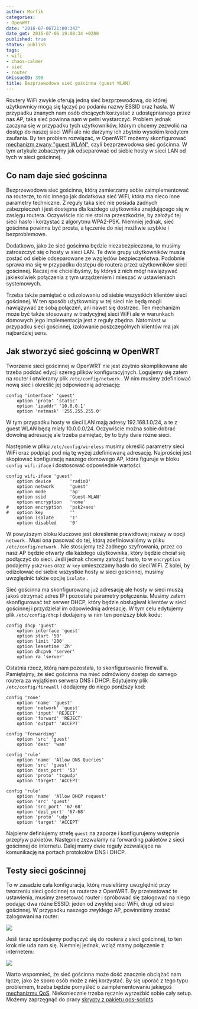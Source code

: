 ```yaml
---
author: Morfik
categories:
- OpenWRT
date: "2016-07-06T21:00:34Z"
date_gmt: 2016-07-06 19:00:34 +0200
published: true
status: publish
tags:
- wifi
- chaos-calmer
- sieć
- router
GHissueID: 398
title: Bezprzewodowa sieć gościnna (guest WLAN)
---
```


Routery WiFi zwykle oferują jedną sieć bezprzewodową, do której użytkownicy mogą się łączyć po
podaniu nazwy ESSID oraz hasła. W przypadku znanych nam osób chcących korzystać z udostępnianego
przez nas AP, taka sieć powinna nam w pełni wystarczyć. Problem jednak zaczyna się w przypadku tych
użytkowników, którym chcemy zezwolić na dostęp do naszej sieci WiFi ale nie darzymy ich zbytnio
wysokim kredytem zaufania. By ten problem rozwiązać, w OpenWRT możemy skonfigurować [mechanizm zwany
"guest WLAN"](https://wiki.openwrt.org/doc/recipes/guest-wlan), czyli bezprzewodowa sieć gościnna. W
tym artykule zobaczymy jak odseparować od siebie hosty w sieci LAN od tych w sieci gościnnej.

<!--more-->
## Co nam daje sieć gościnna

Bezprzewodowa sieć gościnna, którą zamierzamy sobie zaimplementować na routerze, to nic innego jak
dodatkowa sieć WiFi, która ma nieco inne parametry techniczne. Z reguły taka sieć nie posiada
żadnych zabezpieczeń i jest dostępna dla każdego użytkownika znajdującego się w zasięgu routera.
Oczywiście nic nie stoi na przeszkodzie, by założyć tej sieci hasło i korzystać z algorytmu
WPA2-PSK. Niemniej jednak, sieć gościnna powinna być prosta, a łączenie do niej możliwie szybkie i
bezproblemowe.

Dodatkowo, jako że sieć gościnna będzie niezabezpieczona, to musimy zatroszczyć się o hosty w sieci
LAN. Te dwie grupy użytkowników muszą zostać od siebie odseparowane ze względów bezpieczeństwa.
Podobnie sprawa ma się w przypadku dostępu do routera przez użytkowników sieci gościnnej. Raczej nie
chcielibyśmy, by któryś z nich mógł nawiązywać jakiekolwiek połączenia z tym urządzeniem i mieszać w
ustawieniach systemowych.

Trzeba także pamiętać o odizolowaniu od siebie wszystkich klientów sieci gościnnej. W ten sposób
użytkownicy w tej sieci nie będą mogli nawiązywać ze sobą połączeń, ani nawet się dostrzec. Ten
mechanizm może być także stosowany w tradycyjnej sieci WiFi ale w warunkach domowych jego
implementacja jest z reguły zbędna. Natomiast w przypadku sieci gościnnej, izolowanie poszczególnych
klientów ma jak najbardziej sens.

## Jak stworzyć sieć gościnną w OpenWRT

Tworzenie sieci gościnnej w OpenWRT nie jest zbytnio skomplikowane ale trzeba poddać edycji szereg
plików konfiguracyjnych. Logujemy się zatem na router i otwieramy plik `/etc/config/network` . W nim
musimy zdefiniować nową sieć i określić jej odpowiednią adresację:

    config 'interface' 'guest'
        option 'proto' 'static'
        option 'ipaddr' '10.0.0.1'
        option 'netmask' '255.255.255.0'

W tym przypadku hosty w sieci LAN mają adresy 192.168.1.0/24, a te z guest WLAN będą miały
10.0.0.0/24. Oczywiście można sobie dobrać dowolną adresację ale trzeba pamiętać, by to były dwie
różne sieci.

Następnie w pliku `/etc/config/wireless` musimy określić parametry sieci WiFi oraz podpiąć pod nią
tę wyżej zdefiniowaną adresację. Najprościej jest skopiować konfigurację naszego domowego AP, która
figuruje w bloku `config wifi-iface` i dostosować odpowiednie wartości:

    config wifi-iface 'guest'
        option device       'radio0'
        option network      'guest'
        option mode         'ap'
        option ssid         'Guest-WLAN'
        option encryption   'none'
    #   option encryption   'psk2+aes'
    #   option key          ''
        option isolate      '1'
        option disabled     '0'

W powyższym bloku kluczowe jest określenie prawidłowej nazwy w opcji `network` . Musi ona pasować do
tej, którą zdefiniowaliśmy w pliku `/etc/config/network` . Nie stosujemy też żadnego szyfrowania,
przez co nasz AP będzie otwarty dla każdego użytkownika, który będzie chciał się podłączyć do sieci.
Jeśli jednak chcemy założyć hasło, to w `encryption` podajemy `psk2+aes` oraz w `key` umieszczamy
hasło do sieci WiFi. Z kolei, by odizolować od siebie wszystkie hosty w sieci gościnnej, musimy
uwzględnić także opcjię `isolate` .

Sieć gościnna ma skonfigurowaną już adresację ale hosty w sieci muszą jakoś otrzymać adres IP i
pozostałe parametry połączenia. Musimy zatem skonfigurować też serwer DHCP, który będzie obsługiwał
klientów w sieci gościnnej i przydzielał im odpowiednią adresację. W tym celu edytujemy plik
`/etc/config/dhcp` i dodajemy w nim ten poniższy blok kodu:

    config dhcp 'guest'
        option interface 'guest'
        option start '50'
        option limit '200'
        option leasetime '2h'
        option dhcpv6 'server'
        option ra 'server'

Ostatnia rzecz, którą nam pozostała, to skonfigurowanie firewall'a. Pamiętajmy, że sieć gościnna ma
mieć odmówiony dostęp do samego routera za wyjątkiem serwera DNS i DHCP. Edytujemy plik `
/etc/config/firewall` i dodajemy do niego poniższy kod:

    config 'zone'
        option 'name' 'guest'
        option 'network' 'guest'
        option 'input' 'REJECT'
        option 'forward' 'REJECT'
        option 'output' 'ACCEPT'

    config 'forwarding'
        option 'src' 'guest'
        option 'dest' 'wan'

    config 'rule'
        option 'name' 'Allow DNS Queries'
        option 'src' 'guest'
        option 'dest_port' '53'
        option 'proto' 'tcpudp'
        option 'target' 'ACCEPT'

    config 'rule'
        option 'name' 'Allow DHCP request'
        option 'src' 'guest'
        option 'src_port' '67-68'
        option 'dest_port' '67-68'
        option 'proto' 'udp'
        option 'target' 'ACCEPT'

Najpierw definiujemy strefę `guest` na zaporze i konfigurujemy wstępnie przepływ pakietów. Następnie
zezwalamy na forwarding pakietów z sieci gościnnej do internetu. Dalej mamy dwie reguły zezwalające
na komunikację na portach protokołów DNS i DHCP.

## Testy sieci gościnnej

To w zasadzie cała konfiguracja, którą musieliśmy uwzględnić przy tworzeniu sieci gościnnej na
routerze z OpenWRT. By przetestować te ustawienia, musimy zresetować router i spróbować się
zalogować na niego podając dwa różne ESSID: jeden od zwykłej sieci WiFi, drugi od sieci gościnnej.
W przypadku naszego zwykłego AP, powinniśmy zostać zalogowani na router:

![](/img/2016/07/1.openwr-guest-network-wlan-siec-goscinna.png#big)

Jeśli teraz spróbujemy podłączyć się do routera z sieci gościnnej, to ten krok nie uda nam się.
Niemniej jednak, wciąż mamy połączenie z internetem:

![](/img/2016/07/2.openwr-guest-network-wlan-siec-goscinna.png#big)

Warto wspomnieć, że sieć gościnna może dość znacznie obciążać nam łącze, jako że sporo osób może z
niej korzystać. By się uporać z tego typu problemem, trzeba będzie pomyśleć o zaimplementowaniu
jakiegoś [mechanizmu QoS](/post/quality-service-qos-w-openwrt/). Niekoniecznie
trzeba ręcznie wyrzeźbić sobie cały setup. Możemy zaprzęgnąć do pracy [skrypty z pakietu
qos-scripts](/post/ksztaltowanie-ruchu-qos-scripts-openwrt/).
